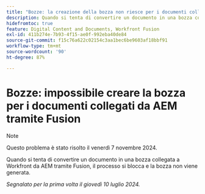 ```yaml
---
title: "Bozze: la creazione della bozza non riesce per i documenti collegati da AEM tramite Fusion"
description: Quando si tenta di convertire un documento in una bozza collegata a Workfront da AEM tramite Fusion, il processo si blocca e la bozza non viene generata.
hidefromtoc: true
feature: Digital Content and Documents, Workfront Fusion
exl-id: 411b274e-7b93-4f15-ae0f-992eba40de84
source-git-commit: f15c76a622c02154c3aa1bec6be9603af18bbf91
workflow-type: tm+mt
source-wordcount: '90'
ht-degree: 87%

---
```


# Bozze: impossibile creare la bozza per i documenti collegati da AEM tramite Fusion

>[!NOTE]
>
>Questo problema è stato risolto il venerdì 7 novembre 2024.

Quando si tenta di convertire un documento in una bozza collegata a Workfront da AEM tramite Fusion, il processo si blocca e la bozza non viene generata.

_Segnalato per la prima volta il giovedì 10 luglio 2024._

